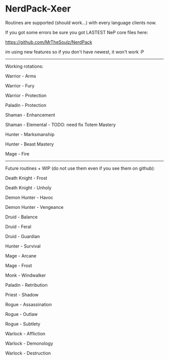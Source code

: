 # NerdPack-Xeer

Routines are supported (should work...) with every language clients now.

If you got some errors be sure you got LASTEST NeP core files here:

https://github.com/MrTheSoulz/NerdPack

im using new features so if you don't have newest, it won't work :P


------------------------------------

Working rotations:

Warrior - Arms

Warrior - Fury

Warrior - Protection

Paladin - Protection

Shaman - Enhancement

Shaman - Elemental - TODO: need fix Totem Mastery

Hunter - Marksmanship

Hunter - Beast Mastery

Mage - Fire

------------------------------------

Future routines + WIP (do not use them even if you see them on github):

Death Knight - Frost

Death Knight - Unholy

Demon Hunter - Havoc

Demon Hunter - Vengeance

Druid - Balance

Druid - Feral

Druid - Guardian

Hunter - Survival

Mage - Arcane
 
Mage - Frost

Monk - Windwalker

Paladin - Retribution

Priest - Shadow

Rogue - Assassination

Rogue - Outlaw

Rogue - Subtlety

Warlock - Affliction

Warlock - Demonology

Warlock - Destruction
